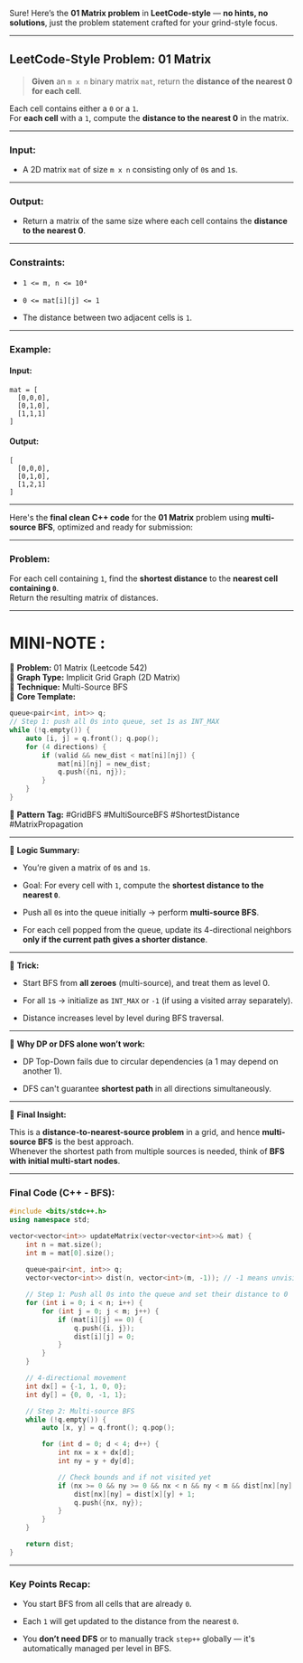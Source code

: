 Sure! Here’s the **01 Matrix problem** in **LeetCode-style** — **no hints, no solutions**, just the problem statement crafted for your grind-style focus. 

---

## LeetCode-Style Problem: **01 Matrix**

> **Given** an `m x n` binary matrix `mat`, return the **distance of the nearest 0 for each cell**.

Each cell contains either a `0` or a `1`.  
For **each cell** with a `1`, compute the **distance to the nearest 0** in the matrix.

---

### Input:

- A 2D matrix `mat` of size `m x n` consisting only of `0`s and `1`s.
    

---

### Output:

- Return a matrix of the same size where each cell contains the **distance to the nearest 0**.
    

---

### Constraints:

- `1 <= m, n <= 10⁴`
    
- `0 <= mat[i][j] <= 1`
    
- The distance between two adjacent cells is `1`.
    

---

### Example:

#### Input:

```
mat = [
  [0,0,0],
  [0,1,0],
  [1,1,1]
]
```

#### Output:

```
[
  [0,0,0],
  [0,1,0],
  [1,2,1]
]
```

---



Here's the **final clean C++ code** for the **01 Matrix** problem using **multi-source BFS**, optimized and ready for submission:

---

### Problem:

For each cell containing `1`, find the **shortest distance** to the **nearest cell containing `0`**.  
Return the resulting matrix of distances.

---


# MINI-NOTE :

🔹 **Problem:** 01 Matrix (Leetcode 542)  
🔹 **Graph Type:** Implicit Grid Graph (2D Matrix)  
🔹 **Technique:** Multi-Source BFS  
🔹 **Core Template:**

```cpp
queue<pair<int, int>> q;
// Step 1: push all 0s into queue, set 1s as INT_MAX
while (!q.empty()) {
    auto [i, j] = q.front(); q.pop();
    for (4 directions) {
        if (valid && new_dist < mat[ni][nj]) {
            mat[ni][nj] = new_dist;
            q.push({ni, nj});
        }
    }
}
```

🔹 **Pattern Tag:** #GridBFS #MultiSourceBFS #ShortestDistance #MatrixPropagation

---

🔸 **Logic Summary:**

- You’re given a matrix of `0`s and `1`s.
    
- Goal: For every cell with `1`, compute the **shortest distance to the nearest `0`**.
    
- Push all `0`s into the queue initially → perform **multi-source BFS**.
    
- For each cell popped from the queue, update its 4-directional neighbors **only if the current path gives a shorter distance**.
    

---

🔸 **Trick:**

- Start BFS from **all zeroes** (multi-source), and treat them as level 0.
    
- For all `1`s → initialize as `INT_MAX` or `-1` (if using a visited array separately).
    
- Distance increases level by level during BFS traversal.
    

---

🔸 **Why DP or DFS alone won’t work:**

- DP Top-Down fails due to circular dependencies (a 1 may depend on another 1).
    
- DFS can't guarantee **shortest path** in all directions simultaneously.
    

---

🔸 **Final Insight:**

This is a **distance-to-nearest-source problem** in a grid, and hence **multi-source BFS** is the best approach.  
Whenever the shortest path from multiple sources is needed, think of **BFS with initial multi-start nodes**.


---

### Final Code (C++ - BFS):

```cpp
#include <bits/stdc++.h>
using namespace std;

vector<vector<int>> updateMatrix(vector<vector<int>>& mat) {
    int n = mat.size();
    int m = mat[0].size();
    
    queue<pair<int, int>> q;
    vector<vector<int>> dist(n, vector<int>(m, -1)); // -1 means unvisited

    // Step 1: Push all 0s into the queue and set their distance to 0
    for (int i = 0; i < n; i++) {
        for (int j = 0; j < m; j++) {
            if (mat[i][j] == 0) {
                q.push({i, j});
                dist[i][j] = 0;
            }
        }
    }

    // 4-directional movement
    int dx[] = {-1, 1, 0, 0};
    int dy[] = {0, 0, -1, 1};

    // Step 2: Multi-source BFS
    while (!q.empty()) {
        auto [x, y] = q.front(); q.pop();

        for (int d = 0; d < 4; d++) {
            int nx = x + dx[d];
            int ny = y + dy[d];

            // Check bounds and if not visited yet
            if (nx >= 0 && ny >= 0 && nx < n && ny < m && dist[nx][ny] == -1) {
                dist[nx][ny] = dist[x][y] + 1;
                q.push({nx, ny});
            }
        }
    }

    return dist;
}
```

---

### Key Points Recap:

- You start BFS from all cells that are already `0`.
    
- Each `1` will get updated to the distance from the nearest `0`.
    
- You **don’t need DFS** or to manually track `step++` globally — it's automatically managed per level in BFS.
    
